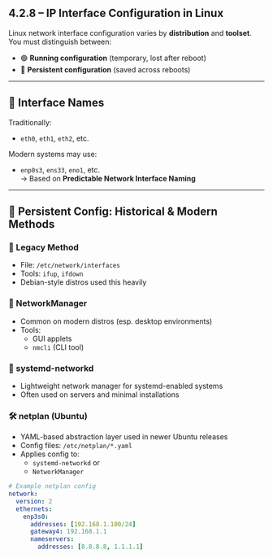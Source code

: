 ## 4.2.8 – IP Interface Configuration in Linux

Linux network interface configuration varies by **distribution** and **toolset**.  
You must distinguish between:
- 🟢 **Running configuration** (temporary, lost after reboot)
- 🧱 **Persistent configuration** (saved across reboots)

---

## 🧭 Interface Names

Traditionally:
- `eth0`, `eth1`, `eth2`, etc.

Modern systems may use:
- `enp0s3`, `ens33`, `eno1`, etc.  
→ Based on **Predictable Network Interface Naming**

---

## 🧱 Persistent Config: Historical & Modern Methods

### 📁 Legacy Method
- File: `/etc/network/interfaces`
- Tools: `ifup`, `ifdown`
- Debian-style distros used this heavily

### 🧰 NetworkManager
- Common on modern distros (esp. desktop environments)
- Tools:
  - GUI applets
  - `nmcli` (CLI tool)

### 🧩 systemd-networkd
- Lightweight network manager for systemd-enabled systems
- Often used on servers and minimal installations

### 🛠 netplan (Ubuntu)
- YAML-based abstraction layer used in newer Ubuntu releases
- Config files: `/etc/netplan/*.yaml`
- Applies config to:
  - `systemd-networkd` or
  - `NetworkManager`

```yaml
# Example netplan config
network:
  version: 2
  ethernets:
    enp3s0:
      addresses: [192.168.1.100/24]
      gateway4: 192.168.1.1
      nameservers:
        addresses: [8.8.8.8, 1.1.1.1]
